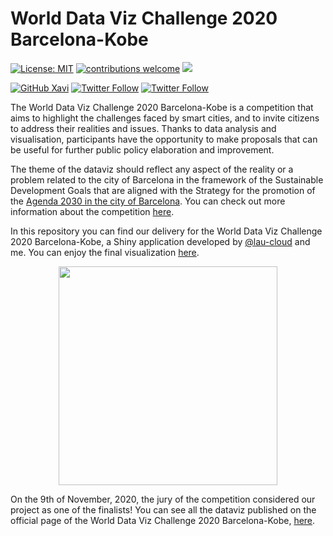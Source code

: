 # World Data Viz Challenge 2020 Barcelona-Kobe

<!-- badges: start -->
[![License: MIT](https://img.shields.io/badge/License-MIT-blue.svg)](https://opensource.org/licenses/MIT)
[![contributions welcome](https://img.shields.io/badge/contributions-welcome-brightgreen.svg?style=flat)](https://github.com/xavivg91/data-viz-challenge-bcn-2020/issues/new)
![](https://visitor-badge.glitch.me/badge?page_id=github.com/xavivg91/data-viz-challenge-bcn-2020)
<!-- [![HitCount](http://hits.dwyl.com/xavivg91/data-viz-challenge-bcn-2020.svg)](http://hits.dwyl.com/xavivg91/data-viz-challenge-bcn-2020) -->

[![GitHub Xavi](https://img.shields.io/github/followers/xavivg91?label=follow&style=social)](https://github.com/xavivg91/)
[![Twitter Follow](https://img.shields.io/twitter/follow/LauraNavarroSol.svg?style=social)](https://twitter.com/LauraNavarroSol)
[![Twitter Follow](https://img.shields.io/twitter/follow/Xavier91vg.svg?style=social)](https://twitter.com/Xavier91vg)
<!-- badges: end -->

The World Data Viz Challenge 2020 Barcelona-Kobe is a competition that aims to highlight the challenges faced by smart cities, and to invite citizens to address their realities and issues. Thanks to data analysis and visualisation, participants have the opportunity to make proposals that can be useful for further public policy elaboration and improvement.

The theme of the dataviz should reflect any aspect of the reality or a problem related to the city of Barcelona in the framework of the Sustainable Development Goals that are aligned with the Strategy for the promotion of the [Agenda 2030 in the city of Barcelona](https://ajuntament.barcelona.cat/agenda2030/es). You can check out more information about the competition [here](https://opendata-ajuntament.barcelona.cat/en/world-data-viz-challenge-bcn-kobe-2020).

In this repository you can find our delivery for the World Data Viz Challenge 2020 Barcelona-Kobe, a Shiny application developed by [@lau-cloud](https://github.com/lau-cloud) and me. You can enjoy the final visualization [here](https://xavishiny.shinyapps.io/data-viz-challenge-bcn-2020/). 

<p align="center">
<img src='dataviz.gif' height="350" /></a>
</p>

On the 9th of November, 2020, the jury of the competition considered our project as one of the finalists! You can see all the dataviz published on the official page of the World Data Viz Challenge 2020 Barcelona-Kobe, [here](https://opendata-ajuntament.barcelona.cat/en/world-data-viz-challenge-2020-barcelona-kobe-finalistes).

